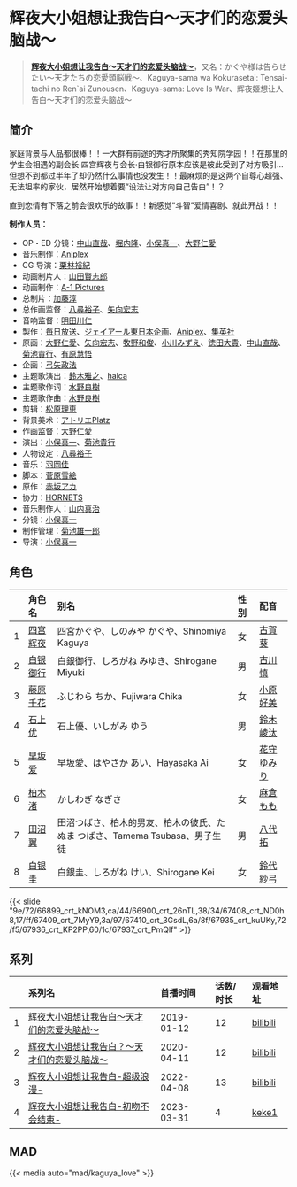 # 辉夜大小姐想让我告白～天才们的恋爱头脑战～


> <u>**[辉夜大小姐想让我告白～天才们的恋爱头脑战～](https://bgm.tv/subject/248175)**</u>，又名：かぐや様は告らせたい～天才たちの恋愛頭脳戦～、Kaguya-sama wa Kokurasetai: Tensai-tachi no Ren`ai Zunousen、Kaguya-sama: Love Is War、辉夜姬想让人告白～天才们的恋爱头脑战～

## 简介

家庭背景与人品都很棒！！一大群有前途的秀才所聚集的秀知院学园！！在那里的学生会相遇的副会长·四宫辉夜与会长·白银御行原本应该是彼此受到了对方吸引…但想不到都过半年了却仍然什么事情也没发生！！最麻烦的是这两个自尊心超强、无法坦率的家伙，居然开始想着要“设法让对方向自己告白”！？

直到恋情有下落之前会很欢乐的故事！！新感觉“斗智”爱情喜剧、就此开战！！

**制作人员：**
- OP・ED 分镜：[中山直哉](https://bgm.tv/person/34627)、[堀内隆](https://bgm.tv/person/25930)、[小俣真一](https://bgm.tv/person/7608)、[大野仁愛](https://bgm.tv/person/37592)
- 音乐制作：[Aniplex](https://bgm.tv/person/645)
- CG 导演：[栗林裕紀](https://bgm.tv/person/37619)
- 动画制片人：[山田賢志郎](https://bgm.tv/person/35916)
- 动画制作：[A-1 Pictures](https://bgm.tv/person/3525)
- 总制片：[加藤淳](https://bgm.tv/person/35923)
- 总作画监督：[八尋裕子](https://bgm.tv/person/14272)、[矢向宏志](https://bgm.tv/person/12763)
- 音响监督：[明田川仁](https://bgm.tv/person/477)
- 製作：[毎日放送](https://bgm.tv/person/2847)、[ジェイアール東日本企画](https://bgm.tv/person/48406)、[Aniplex](https://bgm.tv/person/645)、[集英社](https://bgm.tv/person/1307)
- 原画：[大野仁愛](https://bgm.tv/person/37592)、[矢向宏志](https://bgm.tv/person/12763)、[牧野和俊](https://bgm.tv/person/34821)、[小川みずえ](https://bgm.tv/person/42681)、[徳田大貴](https://bgm.tv/person/13142)、[中山直哉](https://bgm.tv/person/34627)、[菊池貴行](https://bgm.tv/person/37594)、[有原慧悟](https://bgm.tv/person/59869)
- 企画：[弓矢政法](https://bgm.tv/person/37840)
- 主题歌演出：[鈴木雅之](https://bgm.tv/person/33974)、[halca](https://bgm.tv/person/32754)
- 主题歌作词：[水野良樹](https://bgm.tv/person/10900)
- 主题歌作曲：[水野良樹](https://bgm.tv/person/10900)
- 剪辑：[松原理恵](https://bgm.tv/person/8906)
- 背景美术：[アトリエPlatz](https://bgm.tv/person/31686)
- 作画监督：[大野仁愛](https://bgm.tv/person/37592)
- 演出：[小俣真一](https://bgm.tv/person/7608)、[菊池貴行](https://bgm.tv/person/37594)
- 人物设定：[八尋裕子](https://bgm.tv/person/14272)
- 音乐：[羽岡佳](https://bgm.tv/person/3199)
- 脚本：[菅原雪絵](https://bgm.tv/person/18072)
- 原作：[赤坂アカ](https://bgm.tv/person/11195)
- 协力：[HORNETS](https://bgm.tv/person/36234)
- 音乐制作人：[山内真治](https://bgm.tv/person/55080)
- 分镜：[小俣真一](https://bgm.tv/person/7608)
- 制作管理：[菊池雄一郎](https://bgm.tv/person/36241)
- 导演：[小俣真一](https://bgm.tv/person/7608)

## 角色

|     |   角色名   |   别名  | 性别 |  配音  |
|:--- |:------  |:----      |:---  |:--   |
| 1 | [四宫辉夜](https://bgm.tv/character/66899) | 四宮かぐや、しのみや かぐや、Shinomiya Kaguya | 女 | [古賀葵](https://bgm.tv/person/19606) |
| 2 | [白银御行](https://bgm.tv/character/66900) | 白銀御行、しろがね みゆき、Shirogane Miyuki | 男 | [古川慎](https://bgm.tv/person/12483) |
| 3 | [藤原千花](https://bgm.tv/character/67408) | ふじわら ちか、Fujiwara Chika | 女 | [小原好美](https://bgm.tv/person/27194) |
| 4 | [石上优](https://bgm.tv/character/67409) | 石上優、いしがみ ゆう | 男 | [鈴木崚汰](https://bgm.tv/person/30620) |
| 5 | [早坂爱](https://bgm.tv/character/67410) | 早坂愛、はやさか あい、Hayasaka Ai | 女 | [花守ゆみり](https://bgm.tv/person/10503) |
| 6 | [柏木渚](https://bgm.tv/character/67935) | かしわぎ なぎさ | 女 | [麻倉もも](https://bgm.tv/person/13565) |
| 7 | [田沼翼](https://bgm.tv/character/67936) | 田沼つばさ、柏木的男友、柏木の彼氏、たぬま つばさ、Tamema Tsubasa、男子生徒 | 男 | [八代拓](https://bgm.tv/person/19713) |
| 8 | [白银圭](https://bgm.tv/character/67937) | 白銀圭、しろがね けい、Shirogane Kei | 女 | [鈴代紗弓](https://bgm.tv/person/32687) |

{{< slide "9e/72/66899_crt_kNOM3,ca/44/66900_crt_26nTL,38/34/67408_crt_ND0h8,17/ff/67409_crt_7MyY9,3a/97/67410_crt_3GsdL,6a/8f/67935_crt_kuUKy,72/f5/67936_crt_KP2PP,60/1c/67937_crt_PmQlf" >}}

## 系列

|     | 系列名                    | 首播时间       | 话数/时长 | 观看地址                                                       |
| :-- | :--------------------- | :--------- | :---- | :--------------------------------------------------------- |
| 1   |[辉夜大小姐想让我告白～天才们的恋爱头脑战～](https://bgm.tv/subject/248175)| 2019-01-12 | 12    | [bilibili](https://www.bilibili.com/bangumi/play/ep259770) |
| 2   |[辉夜大小姐想让我告白？～天才们的恋爱头脑战～](https://bgm.tv/subject/293049)| 2020-04-11 | 12    | [bilibili](https://www.bilibili.com/bangumi/play/ss32982)  |
| 3   |[辉夜大小姐想让我告白-超级浪漫-](https://bgm.tv/subject/317613)| 2022-04-08 | 13    | [bilibili](https://www.bilibili.com/bangumi/play/ss41411)  |
| 4   |[辉夜大小姐想让我告白-初吻不会结束-](https://bgm.tv/subject/425211)| 2023-03-31 | 4     | [keke1](https://www.keke1.app/play/45180-4-410786.html)    |




## MAD

{{< media  auto="mad/kaguya_love"  >}}


